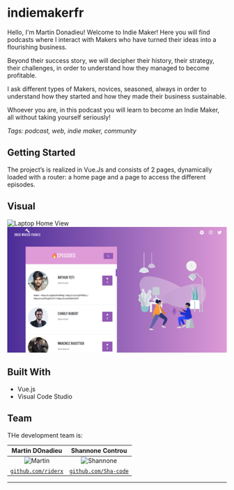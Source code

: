 # indiemakerfr


Hello, I'm Martin Donadieu! Welcome to Indie Maker! Here you will find podcasts where I interact with Makers who have turned their ideas into a flourishing business.

Beyond their success story, we will decipher their history, their strategy, their challenges, in order to understand how they managed to become profitable.

I ask different types of Makers, novices, seasoned, always in order to understand how they started and how they made their business sustainable.

Whoever you are, in this podcast you will learn to become an Indie Maker, all without taking yourself seriously!

*Tags: podcast, web, indie maker, community*

## Getting Started

The project’s is realized in Vue.Js and consists of 2 pages, dynamically loaded with a router: a home page and a page to access the different episodes.

## Visual

![Laptop Home View](./public/assets/home.png)
![Laptop Podcasts View](./public/assets/podcasts.png)

## Built With
- Vue.js  
- Visual Code Studio


## Team

THe development team is: 


| Martin DOnadieu | Shannone Controu | 
| :---: |:---:|
| ![Martin](https://avatars0.githubusercontent.com/u/4084527?s=460&v=4)| ![Shannone](https://avatars1.githubusercontent.com/u/55744480?s=460&v=4)| 
| <a href="https://github.com/riderx" target="_blank">`github.com/riderx`</a> | <a href="https://github.com/Sha-code" target="_blank">`github.com/Sha-code`</a> |

---

